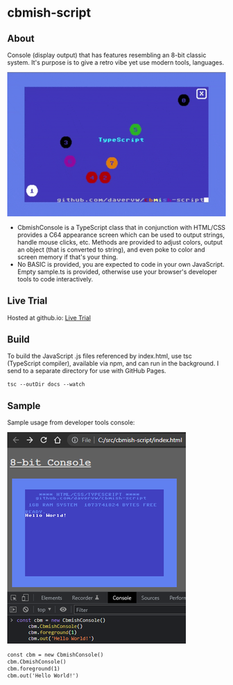 # cbmish-script #

## About ##

Console (display output) that has features resembling an 8-bit classic system.  It's purpose is to give a retro vibe yet use modern tools, languages.

![Sprites demo](bounce3b.gif)

* CbmishConsole is a TypeScript class that in conjunction with HTML/CSS provides a C64 appearance screen which can be used to output strings, handle mouse clicks, etc.  Methods are provided to adjust colors, output an object (that is converted to string), and even poke to color and screen memory if that's your thing.
* No BASIC is provided, you are expected to code in your own JavaScript.   Empty sample.ts is provided, otherwise use your browser's developer tools to code interactively.

## Live Trial ##

Hosted at github.io: [Live Trial](https://davervw.github.io/cbmish-script?fullScreen=true)

## Build ##

To build the JavaScript .js files referenced by index.html, use tsc (TypeScript compiler), available via npm, and can run in the background.  I send to a separate directory for use with GitHub Pages.

    tsc --outDir docs --watch

## Sample ##

Sample usage from developer tools console:

![Sample usage](console.png)

    const cbm = new CbmishConsole()
    cbm.CbmishConsole()
    cbm.foreground(1)
    cbm.out('Hello World!')

